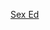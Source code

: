 ---
layout: post
wordpress_id: 1105
wordpress_url: http://noesbueno.com/archives/1105
date: '2011-04-21 16:00:41 -0500'
date_gmt: '2011-04-21 21:00:41 -0500'
body: |
  <p><a href="http://www.thehighdefinite.com/2011/04/sex-ed-2/">Sex Ed</a></p>
---